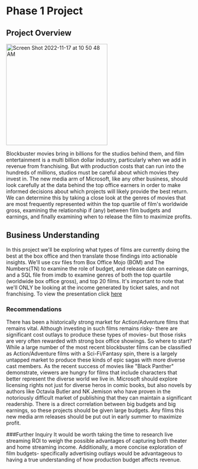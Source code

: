 # Phase 1 Project
## Project Overview
<img width="273" alt="Screen Shot 2022-11-17 at 10 50 48 AM" src="https://user-images.githubusercontent.com/113614318/202504045-6d3ab9b2-00d2-445f-af21-415cdd0bfe52.png">

Blockbuster movies bring in billions for the studios behind them, and film entertainment is a multi billion dollar industry, particularly when we add in revenue from franchising. But with production costs that can run into the hundreds of millions, studios must be careful about which movies they invest in. The new media arm of Microsoft, like any other business, should look carefully at the data behind the top office earners in order to make informed decisions about which projects will likely provide the best return. We can determine this by taking a close look at the genres of movies that are most frequently represented within the top quartile of film's worldwide gross, examining the relationship if (any) between film budgets and earnings, and finally examining when to release the film to maximize profits.

## Business Understanding
In this project we'll be exploring what types of films are currently doing the best at the box office and then translate those findings into actionable insights.  We'll use csv files from Box Office Mojo (BOM) and The Numbers(TN) to examine the role of budget, and release date on earnings, and a SQL file from imdb to examine genres of both the top quartile (worldwide box office gross), and top 20 films.  It's important to note that we'll ONLY be looking at the income generated by ticket sales, and not franchising. To view the presentation click [here](https://docs.google.com/presentation/d/1DfGe3mpgnHANwiD0eHMesyQtUQYzF2q_SzXTrTlsk1U/edit?usp=sharing) 



### Recommendations
There has been a historically strong market for Action/Adventure films that remains vital. Although investing in such films remains risky- there are significant cost outlays to produce these types of movies- but those risks are very often rewarded with strong box office showings. So where to start? While a large number of the most recent blockbuster films can be classified as Action/Adventure films with a Sci-Fi/Fantasy spin, there is a largely untapped market to produce these kinds of epic sagas with more diverse cast members. As the recent success of movies like "Black Panther" demonstrate, viewers are hungry for films that include characters that better represent the diverse world we live in.  Microsoft should explore licensing rights not just for diverse heros in comic books, but also novels by authors like Octavia Butler and NK Jemison who have proven in the notoriously difficult market of publishing that they can maintain a significant readership.  There is a direct correlation between big budgets and big earnings, so these projects should be given large budgets.  Any films this new media arm releases should be put out in early summer to maximize profit.

###Further Inquiry
It would be worth taking the time to research live streaming ROI to weigh the possible advantages of capturing both theater and home streaming income.  Additionally, a more concise exploration of film budgets- specifically advertising outlays would be advantageous to having a true understanding of how production budget affects revenue.
